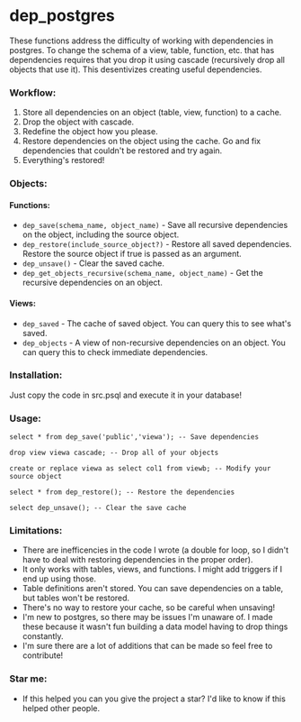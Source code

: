 # dep_postgres

These functions address the difficulty of working with dependencies in postgres. To change the schema of a view, table, function, etc. that has dependencies requires that you drop it using cascade (recursively drop all objects that use it). This desentivizes creating useful dependencies. 


### Workflow:
1. Store all dependencies on an object (table, view, function) to a cache.
2. Drop the object with cascade.
3. Redefine the object how you please.
4. Restore dependencies on the object using the cache. Go and fix dependencies that couldn't be restored and try again.
6. Everything's restored!


### Objects:
#### Functions:

- `dep_save(schema_name, object_name)` - Save all recursive dependencies on the object, including the source object.
- `dep_restore(include_source_object?)` - Restore all saved dependencies. Restore the source object if true is passed as an argument.
- `dep_unsave()` - Clear the saved cache.
- `dep_get_objects_recursive(schema_name, object_name)` - Get the recursive dependencies on an object.


#### Views:
- `dep_saved` - The cache of saved object. You can query this to see what's saved.
- `dep_objects` - A view of non-recursive dependencies on an object. You can query this to check immediate dependencies.


### Installation:
Just copy the code in src.psql and execute it in your database!


### Usage:
```
select * from dep_save('public','viewa'); -- Save dependencies

drop view viewa cascade; -- Drop all of your objects

create or replace viewa as select col1 from viewb; -- Modify your source object

select * from dep_restore(); -- Restore the dependencies

select dep_unsave(); -- Clear the save cache
```


### Limitations:
- There are inefficencies in the code I wrote (a double for loop, so I didn't have to deal with restoring dependencies in the proper order).
- It only works with tables, views, and functions. I might add triggers if I end up using those.
- Table definitions aren't stored. You can save dependencies on a table, but tables won't be restored.
- There's no way to restore your cache, so be careful when unsaving!
- I'm new to postgres, so there may be issues I'm unaware of. I made these because it wasn't fun building a data model having to drop things constantly. 
- I'm sure there are a lot of additions that can be made so feel free to contribute!


### Star me:
- If this helped you can you give the project a star? I'd like to know if this helped other people.
